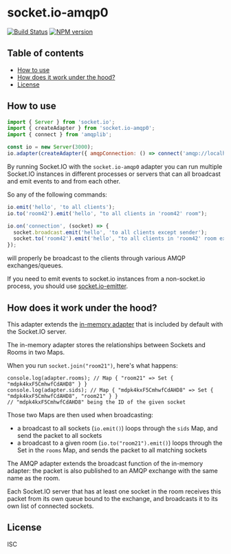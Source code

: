 # socket.io-amqp0

[![Build Status](https://circleci.com/gh/thinkalpha/socket.io-amqp0.svg?style=svg)](https://circleci.com/gh/thinkalpha/socket.io-amqp0.svg?style=svg)
[![NPM version](https://badge.fury.io/js/socket.io-amqp0.svg)](http://badge.fury.io/js/socket.io-amqp0)

## Table of contents

- [How to use](#how-to-use)
- [How does it work under the hood?](#how-does-it-work-under-the-hood)
- [License](#license)

## How to use

```js
import { Server } from 'socket.io';
import { createAdapter } from 'socket.io-amqp0';
import { connect } from 'amqplib';

const io = new Server(3000);
io.adapter(createAdapter({ amqpConnection: () => connect('amqp://localhost') }));
```

By running Socket.IO with the `socket.io-amqp0` adapter you can run
multiple Socket.IO instances in different processes or servers that can
all broadcast and emit events to and from each other.

So any of the following commands:

```js
io.emit('hello', 'to all clients');
io.to('room42').emit('hello', "to all clients in 'room42' room");

io.on('connection', (socket) => {
  socket.broadcast.emit('hello', 'to all clients except sender');
  socket.to('room42').emit('hello', "to all clients in 'room42' room except sender");
});
```

will properly be broadcast to the clients through various AMQP exchanges/queues.

If you need to emit events to socket.io instances from a non-socket.io
process, you should use [socket.io-emitter](https://github.com/socketio/socket.io-emitter).

## How does it work under the hood?

This adapter extends the [in-memory adapter](https://github.com/socketio/socket.io-adapter/) that is included by default with the Socket.IO server.

The in-memory adapter stores the relationships between Sockets and Rooms in two Maps.

When you run `socket.join("room21")`, here's what happens:

```
console.log(adapter.rooms); // Map { "room21" => Set { "mdpk4kxF5CmhwfCdAHD8" } }
console.log(adapter.sids); // Map { "mdpk4kxF5CmhwfCdAHD8" => Set { "mdpk4kxF5CmhwfCdAHD8", "room21" } }
// "mdpk4kxF5CmhwfCdAHD8" being the ID of the given socket
```

Those two Maps are then used when broadcasting:

- a broadcast to all sockets (`io.emit()`) loops through the `sids` Map, and send the packet to all sockets
- a broadcast to a given room (`io.to("room21").emit()`) loops through the Set in the `rooms` Map, and sends the packet to all matching sockets

The AMQP adapter extends the broadcast function of the in-memory adapter: the packet is also published to an AMQP exchange with the same name as the room.

Each Socket.IO server that has at least one socket in the room receives this packet from its own queue bound to the exchange, and broadcasts it to its own list of connected sockets.

## License

ISC
